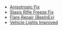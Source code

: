 - [Anisotropic Fix](https://www.nexusmods.com/subnautica/mods/185)
- [Stasis Rifle Freeze Fix](https://www.nexusmods.com/subnautica/mods/1255)
- [Flare Repair (BepInEx)](https://www.nexusmods.com/subnautica/mods/452)
- [Vehicle Lights Improved](https://www.nexusmods.com/subnautica/mods/471)